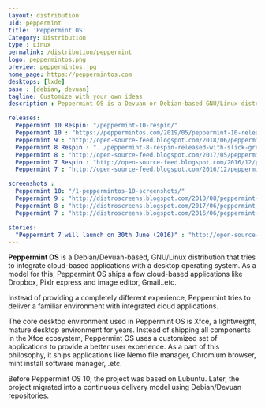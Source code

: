 ```yaml
---
layout: distribution
uid: peppermint
title: 'Peppermint OS'
Category: Distribution
type : Linux
permalink: /distribution/peppermint
logo: peppermintos.png
preview: peppermintos.jpg
home_page: https://peppermintos.com
desktops: [lxde]
base : [debian, devuan]
tagline: Customize with your own ideas
description : Peppermint OS is a Devuan or Debian-based GNU/Linux distribution that ships a bare minimum system with a custom theme and essential apps.

releases:
  Peppermint 10 Respin: "/peppermint-10-respin/"
  Peppermint 10 : "https://peppermintos.com/2019/05/peppermint-10-released/"
  Peppermint 9 : "http://open-source-feed.blogspot.com/2018/06/peppermint-os-9-released-with-ubuntu.html"
  Peppermint 8 Respin : "../peppermint-8-respin-released-with-slick-greeter-updated-themes-more/"
  Peppermint 8 : "http://open-source-feed.blogspot.com/2017/05/peppermint-os-8-released-with-linux.html"
  Peppermint 7 Respin : "http://open-source-feed.blogspot.com/2016/12/peppermint-7-respin-released.html"
  Peppermint 7 : "http://open-source-feed.blogspot.com/2016/12/peppermint-7-respin-released.html"

screenshots :
  Peppermint 10: "/1-peppermintos-10-screenshots/"
  Peppermint 9 : "http://distroscreens.blogspot.com/2018/08/peppermint-os-9-screenshots.html"
  Peppermint 8 : "http://distroscreens.blogspot.com/2017/06/peppermint-os-8-screenshots.html"
  Peppermint 7 : "http://distroscreens.blogspot.com/2016/06/peppermint-os-7-screenshots.html"

stories:
  "Peppermint 7 will launch on 30th June (2016)" : "http://open-source-feed.blogspot.com/2016/06/peppermint-os-7-will-launch-on-30th-june.html"
---
```


**Peppermint OS** is a Debian/Devuan-based, GNU/Linux distribution that tries to integrate cloud-based applications with a desktop operating system. As a model for this, Peppermint OS ships a few cloud-based applications like Dropbox, Pixlr express and image editor, Gmail..etc.

Instead of providing a completely different experience, Peppermint tries to deliver a familiar environment with integrated cloud applications. 

The core desktop environment used in Peppermint OS is Xfce, a lightweight, mature desktop environment for years. Instead of shipping all components in the Xfce ecosystem, Peppermint OS uses a customized set of applications to provide a better user experience. As a part of this philosophy, it ships applications like Nemo file manager, Chromium browser, mint install software manager, .etc.

Before Peppermint OS 10, the project was based on Lubuntu. Later, the project migrated into a continuous delivery model using Debian/Devuan repositories.